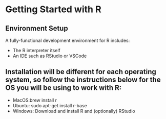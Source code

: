 # Getting Started with R

## Environment Setup
A fully-functional development environment for R includes:

* The R interpreter itself
* An IDE  such as RStudio or VSCode

## Installation will be different for each operating system, so follow the instructions below for the OS you will be using to work with R:
* MacOS:brew install r
* Ubuntu: sudo apt-get install r-base
* Windows: Download and install R and (optionally) RStudio